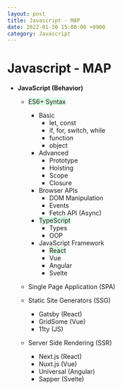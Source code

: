 ```yaml
---
layout: post
title: Javascript - MAP
date: 2022-01-30 15:00:00 +0900
category: Javascript
---
```


Javascript - MAP
===

- **JavaScript (Behavior)**
	- <span style="background-color: #dcffe4">ES6+ Syntax</span>
		- Basic
			- let, const
			- if, for, switch, while
			- function
			- object
		- Advanced
			- Prototype
			- Hoisting
			- Scope
			- Closure	
		- Browser APIs
			- DOM Manipulation
			- Events
			- Fetch API (Async)
		- <span style="background-color: #dcffe4">TypeScript</span>
			- Types
			- OOP
		- JavaScript Framework
			- <span style="background-color: #dcffe4">React</span>
			- Vue
			- Angular
			- Svelte

	- Single Page Application (SPA)

	- Static Site Generators (SSG)
		- Gatsby (React)
		- GridSome (Vue)
		- 11ty (JS)

	- Server Side Rendering (SSR)
		- Next.js (React)
		- Nuxt.js (Vue)
		- Universal (Angular)
		- Sapper (Svelte)


